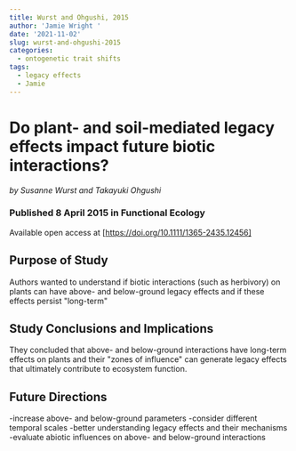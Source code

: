 ```yaml
---
title: Wurst and Ohgushi, 2015
author: 'Jamie Wright '
date: '2021-11-02'
slug: wurst-and-ohgushi-2015
categories:
  - ontogenetic trait shifts
tags:
  - legacy effects
  - Jamie
---
```


# Do plant- and soil-mediated legacy effects impact future biotic interactions?
*by Susanne Wurst and Takayuki Ohgushi*

### Published 8 April 2015 in **Functional Ecology**
Available open access at [https://doi.org/10.1111/1365-2435.12456]

## Purpose of Study 
Authors wanted to understand if biotic interactions (such as herbivory) on plants can have above- and below-ground legacy effects and if these effects persist "long-term"

## Study Conclusions and Implications
They concluded that above- and below-ground interactions have long-term effects on plants and their "zones of influence"  can generate legacy effects that ultimately contribute to ecosystem function.

## Future Directions
-increase above- and below-ground parameters
-consider different temporal scales
-better understanding legacy effects and their mechanisms
-evaluate abiotic influences on above- and below-ground interactions 
